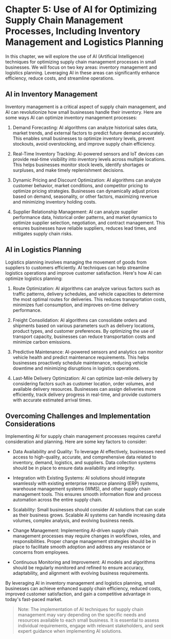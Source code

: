 Chapter 5: Use of AI for Optimizing Supply Chain Management Processes, Including Inventory Management and Logistics Planning
============================================================================================================================

In this chapter, we will explore the use of AI (Artificial Intelligence) techniques for optimizing supply chain management processes in small businesses. We will focus on two key areas: inventory management and logistics planning. Leveraging AI in these areas can significantly enhance efficiency, reduce costs, and streamline operations.

AI in Inventory Management
--------------------------

Inventory management is a critical aspect of supply chain management, and AI can revolutionize how small businesses handle their inventory. Here are some ways AI can optimize inventory management processes:

1. Demand Forecasting: AI algorithms can analyze historical sales data, market trends, and external factors to predict future demand accurately. This enables small businesses to optimize inventory levels, prevent stockouts, avoid overstocking, and improve supply chain efficiency.

2. Real-Time Inventory Tracking: AI-powered sensors and IoT devices can provide real-time visibility into inventory levels across multiple locations. This helps businesses monitor stock levels, identify shortages or surpluses, and make timely replenishment decisions.

3. Dynamic Pricing and Discount Optimization: AI algorithms can analyze customer behavior, market conditions, and competitor pricing to optimize pricing strategies. Businesses can dynamically adjust prices based on demand, seasonality, or other factors, maximizing revenue and minimizing inventory holding costs.

4. Supplier Relationship Management: AI can analyze supplier performance data, historical order patterns, and market dynamics to optimize supplier selection, negotiation, and contract management. This ensures businesses have reliable suppliers, reduces lead times, and mitigates supply chain risks.

AI in Logistics Planning
------------------------

Logistics planning involves managing the movement of goods from suppliers to customers efficiently. AI techniques can help streamline logistics operations and improve customer satisfaction. Here's how AI can optimize logistics planning:

1. Route Optimization: AI algorithms can analyze various factors such as traffic patterns, delivery schedules, and vehicle capacities to determine the most optimal routes for deliveries. This reduces transportation costs, minimizes fuel consumption, and improves on-time delivery performance.

2. Freight Consolidation: AI algorithms can consolidate orders and shipments based on various parameters such as delivery locations, product types, and customer preferences. By optimizing the use of transport capacity, businesses can reduce transportation costs and minimize carbon emissions.

3. Predictive Maintenance: AI-powered sensors and analytics can monitor vehicle health and predict maintenance requirements. This helps businesses proactively schedule maintenance, reducing vehicle downtime and minimizing disruptions in logistics operations.

4. Last-Mile Delivery Optimization: AI can optimize last-mile delivery by considering factors such as customer location, order volumes, and available delivery resources. Businesses can assign deliveries more efficiently, track delivery progress in real-time, and provide customers with accurate estimated arrival times.

Overcoming Challenges and Implementation Considerations
-------------------------------------------------------

Implementing AI for supply chain management processes requires careful consideration and planning. Here are some key factors to consider:

* Data Availability and Quality: To leverage AI effectively, businesses need access to high-quality, accurate, and comprehensive data related to inventory, demand, logistics, and suppliers. Data collection systems should be in place to ensure data availability and integrity.

* Integration with Existing Systems: AI solutions should integrate seamlessly with existing enterprise resource planning (ERP) systems, warehouse management systems (WMS), and other supply chain management tools. This ensures smooth information flow and process automation across the entire supply chain.

* Scalability: Small businesses should consider AI solutions that can scale as their business grows. Scalable AI systems can handle increasing data volumes, complex analysis, and evolving business needs.

* Change Management: Implementing AI-driven supply chain management processes may require changes in workflows, roles, and responsibilities. Proper change management strategies should be in place to facilitate smooth adoption and address any resistance or concerns from employees.

* Continuous Monitoring and Improvement: AI models and algorithms should be regularly monitored and refined to ensure accuracy, adaptability, and alignment with evolving business requirements.

By leveraging AI in inventory management and logistics planning, small businesses can achieve enhanced supply chain efficiency, reduced costs, improved customer satisfaction, and gain a competitive advantage in today's fast-paced market.
> Note: The implementation of AI techniques for supply chain management may vary depending on the specific needs and resources available to each small business. It is essential to assess individual requirements, engage with relevant stakeholders, and seek expert guidance when implementing AI solutions.
